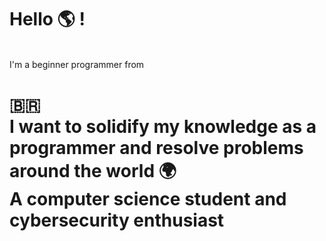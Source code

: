 <p><h1>Hello 🌎 !</h1></p>
<br>I'm a <stroke>beginner</stroke> programmer from <h1>🇧🇷<br>
I want to solidify my knowledge as a programmer and resolve problems around the world 🌍<br>
A computer science student and cybersecurity enthusiast<br>
